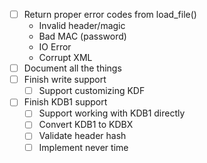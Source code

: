 * [ ] Return proper error codes from load_file()
    * Invalid header/magic
    * Bad MAC (password)
    * IO Error
    * Corrupt XML
* [ ] Document all the things
* [ ] Finish write support
    * [ ] Support customizing KDF
* [ ] Finish KDB1 support
    * [ ] Support working with KDB1 directly
    * [ ] Convert KDB1 to KDBX
    * [ ] Validate header hash
    * [ ] Implement never time
